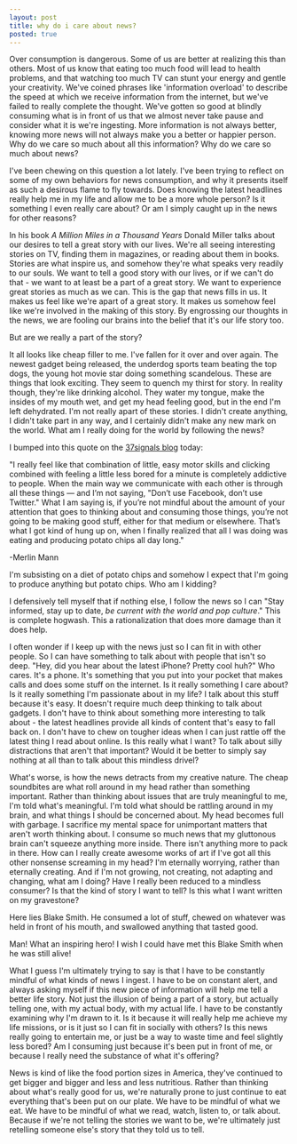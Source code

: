 ```yaml
---
layout: post
title: why do i care about news?
posted: true
---
```


Over consumption is dangerous. Some of us are better at realizing this
than others. Most of us know that eating too much food will lead to
health problems, and that watching too much TV can stunt your energy and
gentle your creativity.  We've coined phrases like 'information
overload' to describe the speed at which we receive information from the
internet, but we've failed to really complete the thought. We've gotten
so good at blindly consuming what is in front of us that we almost never
take pause and consider what it is we're ingesting. More information is
not always better, knowing more news will not always make you a better
or happier person. Why do we care so much about all this information?
Why do we care so much about news?

I've been chewing on this question a lot lately. I've been trying to
reflect on some of my own behaviors for news consumption, and why it
presents itself as such a desirous flame to fly towards. Does knowing
the latest headlines really help me in my life and allow me to be a more
whole person? Is it something I even really care about? Or am I
simply caught up in the news for other reasons?

In his book _A Million Miles in a Thousand Years_ Donald Miller talks
about our desires to tell a great story with our lives. We're all seeing
interesting stories on TV, finding them in magazines, or reading about
them in books. Stories are what inspire us, and somehow they're what
speaks very readily to our souls. We want to tell a good story with our
lives, or if we can't do that - we want to at least be a part of a great
story. We want to experience great stories as much as we can.  This is
the gap that news fills in us. It makes us feel like we're apart of a
great story. It makes us somehow feel like we're involved in the making
of this story.  By engrossing our thoughts in the news, we are fooling
our brains into the belief that it's our life story too.

But are we really a part of the story?

It all looks like cheap filler to me. I've fallen for it over and over again.
The newest gadget being released, the underdog sports team beating the top
dogs, the young hot movie star doing something scandelous. These are things
that look exciting. They seem to quench my thirst for story. In reality though,
they're like drinking alcohol. They water my tongue, make the insides of my
mouth wet, and get my head feeling good, but in the end I'm left
dehydrated. I'm not really apart of these stories. I didn't create anything,
I didn't take part in any way, and I certainly didn't make any new mark on the
world. What am I really doing for the world by following the news?

I bumped into this quote on the [37signals
blog](http://37signals.com/svn) today:

<p class="quote">
"I really feel like that combination of little, easy motor skills and
clicking combined with feeling a little less bored for a minute is
completely addictive to people. When the main way we communicate with
each other is through all these things — and I’m not saying, "Don’t use
Facebook, don’t use Twitter." What I am saying is, if you’re not mindful
about the amount of your attention that goes to thinking about and
consuming those things, you’re not going to be making good stuff, either
for that medium or elsewhere. That’s what I got kind of hung up on, when
I finally realized that all I was doing was eating and producing
potato chips all day long."

-Merlin Mann
</p>

I'm subsisting on a diet of potato chips and somehow I expect that
I'm going to produce anything but potato chips. Who am I kidding?

I defensively tell myself that if nothing else, I follow the news so I
can "Stay informed, stay up to date, _be current with the world and pop
culture_." This is complete hogwash. This a rationalization that does
more damage than it does help.

I often wonder if I keep up with the news just so I can fit in with
other people. So I can have something to talk about with people that
isn't so deep. "Hey, did you hear about the latest iPhone? Pretty cool
huh?" Who cares. It's a phone. It's something that you put into your
pocket that makes calls and does some stuff on the internet. Is it
really something I care about? Is it really something I'm passionate
about in my life? I talk about this stuff because it's easy. It
doesn't require much deep thinking to talk about gadgets. I don't have
to think about something more interesting to talk about - the latest
headlines provide all kinds of content that's easy to fall back on. I
don't have to chew on tougher ideas when I can just rattle off the
latest thing I read about online. Is this really what I want? To talk
about silly distractions that aren't that important? Would it be better
to simply say nothing at all than to talk about this mindless drivel?

What's worse, is how the news detracts from my creative nature. The
cheap soundbites are what roll around in my head rather than something
important. Rather than thinking about issues that are truly meaningful
to me, I'm told what's meaningful. I'm told what should be rattling
around in my brain, and what things I should be concerned about. My head
becomes full with garbage. I sacrifice my mental space for unimportant
matters that aren't worth thinking about. I consume so much news that my
gluttonous brain can't squeeze anything more inside. There isn't
anything more to pack in there. How can I really create awesome works of
art if I've got all this other nonsense screaming in my head? I'm
eternally worrying, rather than eternally creating. And if I'm not
growing, not creating, not adapting and changing, what am I doing?
Have I really been reduced to a mindless consumer? Is that the kind
of story I want to tell? Is this what I want written on my gravestone?

<p class="quote">
Here lies Blake Smith. He consumed a lot of stuff, chewed on whatever
was held in front of his mouth, and swallowed anything that tasted good.
</p>

Man! What an inspiring hero! I wish I could have met this Blake Smith
when he was still alive!

What I guess I'm ultimately trying to say is that I have to be
constantly mindful of what kinds of news I ingest. I have to be on
constant alert, and always asking myself if this new piece of
information will help me tell a better life story. Not just the
illusion of being a part of a story, but actually telling one, with my
actual body, with my actual life. I have to be constantly examining why
I'm drawn to it. Is it because it will really help me achieve my life
missions, or is it just so I can fit in socially with others? Is this
news really going to entertain me, or just be a way to waste time and
feel slightly less bored? Am I consuming just because it's been put in
front of me, or because I really need the substance of what it's
offering?

News is kind of like the food portion sizes in America, they've
continued to get bigger and bigger and less and less nutritious. Rather
than thinking about what's really good for us, we're naturally prone to
just continue to eat everything that's been put on our plate. We have to
be mindful of what we eat. We have to be mindful of what we read, watch,
listen to, or talk about. Because if we're not telling the stories we
want to be, we're ultimately just retelling someone else's story that
they told us to tell.

